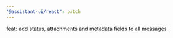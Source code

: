 ```yaml
---
"@assistant-ui/react": patch
---
```


feat: add status, attachments and metadata fields to all messages
